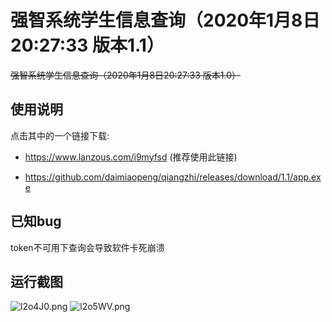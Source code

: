 # 强智系统学生信息查询（2020年1月8日20:27:33 版本1.1）
~~强智系统学生信息查询（2020年1月8日20:27:33 版本1.0）~~

## 使用说明

点击其中的一个链接下载:

- https://www.lanzous.com/i9myfsd  (推荐使用此链接)

- https://github.com/daimiaopeng/qiangzhi/releases/download/1.1/app.exe
## 已知bug
token不可用下查询会导致软件卡死崩溃
## 运行截图

![l2o4J0.png](https://s2.ax1x.com/2020/01/08/l2o4J0.png)
![l2o5WV.png](https://s2.ax1x.com/2020/01/08/l2o5WV.png)
